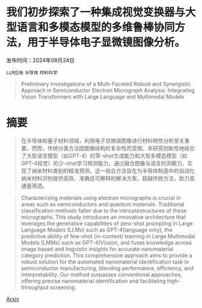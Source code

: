 # 我们初步探索了一种集成视觉变换器与大型语言和多模态模型的多维鲁棒协同方法，用于半导体电子显微镜图像分析。

发布时间：2024年08月24日

`LLM应用` `半导体` `材料科学`

> Preliminary Investigations of a Multi-Faceted Robust and Synergistic Approach in Semiconductor Electron Micrograph Analysis: Integrating Vision Transformers with Large Language and Multimodal Models

# 摘要

> 在半导体和量子材料领域，利用电子显微镜图像进行材料特性分析至关重要。然而，传统分类方法因图像结构的复杂性而受限。本研究创新性地结合了大型语言模型（如GPT-4）的零-shot生成能力和大型多模态模型（如GPT-4视觉）的少-shot学习预测能力，通过融合图像与语言的洞察力，实现了纳米材料类别的精准预测。这一综合方法旨在为半导体制造中的自动化纳米材料识别提供高效、准确且可解释的解决方案，超越传统方法，助力高通量筛选。

> Characterizing materials using electron micrographs is crucial in areas such as semiconductors and quantum materials. Traditional classification methods falter due to the intricatestructures of these micrographs. This study introduces an innovative architecture that leverages the generative capabilities of zero-shot prompting in Large Language Models (LLMs) such as GPT-4(language only), the predictive ability of few-shot (in-context) learning in Large Multimodal Models (LMMs) such as GPT-4(V)ision, and fuses knowledge across image based and linguistic insights for accurate nanomaterial category prediction. This comprehensive approach aims to provide a robust solution for the automated nanomaterial identification task in semiconductor manufacturing, blending performance, efficiency, and interpretability. Our method surpasses conventional approaches, offering precise nanomaterial identification and facilitating high-throughput screening.

[Arxiv](https://arxiv.org/abs/2408.13621)